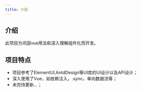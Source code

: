 ```yaml
---
title: 介绍
---
```

## 介绍
此项目为巩固vue用法和深入理解组件化而开发。

## 项目特点
* 项目参考了ElementUI,AntdDesign等UI库的UI设计以及API设计；
* 深入使用了Vue，如依赖注入，.sync，单向数据流等；
* 未完待更新...；
